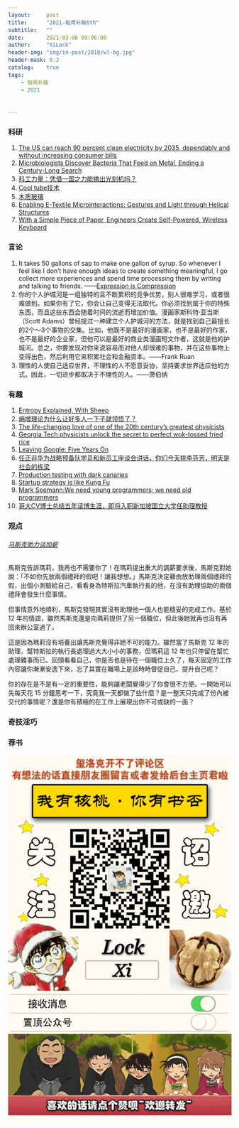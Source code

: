 ```yaml
---
layout:     post
title:      "2021-每周补脑6th"
subtitle:   ""
date:       2021-03-06 09:06:00
author:     "XiLock"
header-img: "img/in-post/2018/wl-bg.jpg"
header-mask: 0.3
catalog:    true
tags:
    - 每周补脑
    - 2021


---
```


### 科研
1. [The US can reach 90 percent clean electricity by 2035,  dependably and without increasing consumer bills](https://gspp.berkeley.edu/faculty-and-impact/news/recent-news/the-us-can-reach-90-percent-clean-electricity-by-2035-dependably-and-without-increasing-consumer-bills)
1. [Microbiologists Discover Bacteria That Feed on Metal, Ending a Century-Long Search](https://scitechdaily.com/microbiologists-discover-bacteria-that-feed-on-metal-ending-a-century-long-search/)
1. [科工力量：凭借一国之力能搞出光刻机吗？](https://news.sina.cn/gn/2020-08-21/detail-iivhvpwy2190590.d.html)
1. [Cool tube技术](https://newatlas.com/energy/cold-tube-cooling-air-conditioner/)
1. [木质玻璃](https://phys.org/news/2020-08-glass-like-wood-insulates-tough-blocks.html)
1. [Enabling E-Textile Microinteractions: Gestures and Light through Helical Structures](https://ai.googleblog.com/2020/05/enabling-e-textile-microinteractions.html)
1. [With a Simple Piece of Paper, Engineers Create Self-Powered, Wireless Keyboard](https://www.smithsonianmag.com/smart-news/your-next-digital-tablet-could-be-made-paper-180975727/)

### 言论
1. It takes 50 gallons of sap to make one gallon of syrup. So whenever I feel like I don’t have enough ideas to create something meaningful, I go collect more experiences and spend time processing them by writing and talking to friends. ——[Expression is Compression](https://perell.com/essay/expression-is-compression/)
1. 你的个人护城河是一组独特的且不断累积的竞争优势，别人很难学习，或者很难做到。如果你有了它，你会让自己变得无法取代。你必须找到属于你的特殊东西，而且这些东西会随着时间的流逝而增加价值。漫画家斯科特·亚当斯（Scott Adams）曾经提过一种建立个人护城河的方法，就是找到自己最擅长的2个～3个事物的交集。比如，他既不是最好的漫画家，也不是最好的作家，也不是最好的企业家，但他可以是最好的商业类漫画短文作者，这就是他的护城河。总之，你要发现对你来说容易而对他人却很难的事物，并在这些事物上变得出色，然后利用它来积累社会和金融资本。——Frank Ruan
1. 理性的人使自己适应世界，不理性的人不愿意妥协，坚持要求世界适应他的方式。因此，一切进步都取决于不理性的人。——萧伯纳

### 有趣
1. [Entropy Explained, With Sheep](https://aatishb.com/entropy/)
1. [熵增理论为什么让好多人一下子就领悟了？](https://www.zhihu.com/question/27343287/answer/1184500866?utm_source=wechat_session&utm_medium=social&utm_oi=880020435947884544&utm_content=group1_Answer&utm_campaign=shareopn)
1. [The life-changing love of one of the 20th century’s greatest physicists](https://theconversation.com/the-life-changing-love-of-one-of-the-20th-centurys-greatest-physicists-51229)
1. [Georgia Tech physicists unlock the secret to perfect wok-tossed fried rice](https://arstechnica.com/science/2020/02/georgia-tech-physicists-unlock-the-secret-to-perfect-wok-tossed-fried-rice/)
1. [Leaving Google: Five Years On](https://theartofmachinery.com/2020/08/04/leaving_google.html)
1. [任正非华为战略预备队学员和新员工座谈会讲话，你们今天桃李芬芳，明天是社会的栋梁](https://zhuanlan.zhihu.com/p/341463553)
1. [Production testing with dark canaries](https://engineering.linkedin.com/blog/2020/production-testing-with-dark-canaries)
1. [Startup strategy is like Kung Fu](https://blog.asmartbear.com/kung-fu.html)
1. [Mark Seemann:We need young programmers; we need old programmers](https://blog.ploeh.dk/2020/09/14/we-need-young-programmers-we-need-old-programmers/)
1. [哥大CV博士总结五年读博生涯，即将入职新加坡国立大学任助理教授](https://www.jiqizhixin.com/articles/2021-02-09-8)

### 观点
###### [马斯克助力谈加薪](https://buzzorange.com/techorange/2019/07/12/does-your-boss-really-need-you/)
馬斯克告訴瑪莉，我再也不需要你了！在瑪莉提出重大的調薪要求後，馬斯克對她說：「不如你先放兩個禮拜的假吧！讓我想想。」馬斯克決定藉由放助理兩個禮拜的假，出個小測驗給自己，看看身為特斯拉汽車執行長的他，在沒有助理協助的兩個禮拜會發生什麼事情。  

但事情意外地順利，馬斯克發現其實沒有助理他一個人也能穩妥的完成工作。基於 12 年的情誼，雖然馬斯克還是向瑪莉提供了另一個職位，但此後她就再也沒有再回來辦公室過了。  

這是因為瑪莉沒有培養出讓馬斯克覺得非她不可的能力。雖然當了馬斯克 12 年的助理，幫特斯拉的執行長處理過大大小小的事務，但瑪莉這 12 年也只停留在幫忙處理雜事而已。回頭看看自己，你是否也是待在一個職位上久了，每天固定的工作內容讓你漸漸安逸下來，忘了其實在職場上是該時時督促自己、提升自己呢？  

你的存在是不是有一定的重要性，能夠讓老闆覺得少了你會很不方便。一開始可以先每天花 15 分鐘思考一下，究竟我一天都做了些什麼？是一整天只完成了份內被交代的事情呢？還是你有積極的在工作上展現出你不可或缺的一面？  



### 奇技淫巧


### 荐书


![](/img/wc-tail.GIF)
